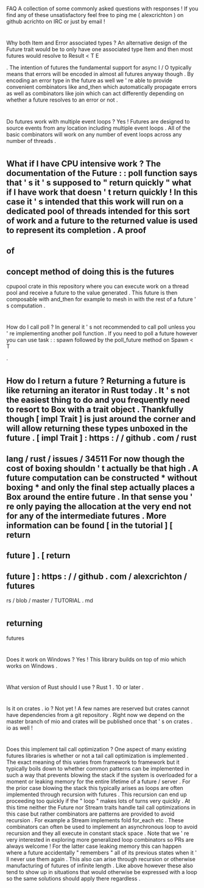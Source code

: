 #
FAQ
A
collection
of
some
commonly
asked
questions
with
responses
!
If
you
find
any
of
these
unsatisfactory
feel
free
to
ping
me
(
alexcrichton
)
on
github
acrichto
on
IRC
or
just
by
email
!
#
#
#
Why
both
Item
and
Error
associated
types
?
An
alternative
design
of
the
Future
trait
would
be
to
only
have
one
associated
type
Item
and
then
most
futures
would
resolve
to
Result
<
T
E
>
.
The
intention
of
futures
the
fundamental
support
for
async
I
/
O
typically
means
that
errors
will
be
encoded
in
almost
all
futures
anyway
though
.
By
encoding
an
error
type
in
the
future
as
well
we
'
re
able
to
provide
convenient
combinators
like
and_then
which
automatically
propagate
errors
as
well
as
combinators
like
join
which
can
act
differently
depending
on
whether
a
future
resolves
to
an
error
or
not
.
#
#
#
Do
futures
work
with
multiple
event
loops
?
Yes
!
Futures
are
designed
to
source
events
from
any
location
including
multiple
event
loops
.
All
of
the
basic
combinators
will
work
on
any
number
of
event
loops
across
any
number
of
threads
.
#
#
#
What
if
I
have
CPU
intensive
work
?
The
documentation
of
the
Future
:
:
poll
function
says
that
'
s
it
'
s
supposed
to
"
return
quickly
"
what
if
I
have
work
that
doesn
'
t
return
quickly
!
In
this
case
it
'
s
intended
that
this
work
will
run
on
a
dedicated
pool
of
threads
intended
for
this
sort
of
work
and
a
future
to
the
returned
value
is
used
to
represent
its
completion
.
A
proof
-
of
-
concept
method
of
doing
this
is
the
futures
-
cpupool
crate
in
this
repository
where
you
can
execute
work
on
a
thread
pool
and
receive
a
future
to
the
value
generated
.
This
future
is
then
composable
with
and_then
for
example
to
mesh
in
with
the
rest
of
a
future
'
s
computation
.
#
#
#
How
do
I
call
poll
?
In
general
it
'
s
not
recommended
to
call
poll
unless
you
'
re
implementing
another
poll
function
.
If
you
need
to
poll
a
future
however
you
can
use
task
:
:
spawn
followed
by
the
poll_future
method
on
Spawn
<
T
>
.
#
#
#
How
do
I
return
a
future
?
Returning
a
future
is
like
returning
an
iterator
in
Rust
today
.
It
'
s
not
the
easiest
thing
to
do
and
you
frequently
need
to
resort
to
Box
with
a
trait
object
.
Thankfully
though
[
impl
Trait
]
is
just
around
the
corner
and
will
allow
returning
these
types
unboxed
in
the
future
.
[
impl
Trait
]
:
https
:
/
/
github
.
com
/
rust
-
lang
/
rust
/
issues
/
34511
For
now
though
the
cost
of
boxing
shouldn
'
t
actually
be
that
high
.
A
future
computation
can
be
constructed
*
without
boxing
*
and
only
the
final
step
actually
places
a
Box
around
the
entire
future
.
In
that
sense
you
'
re
only
paying
the
allocation
at
the
very
end
not
for
any
of
the
intermediate
futures
.
More
information
can
be
found
[
in
the
tutorial
]
[
return
-
future
]
.
[
return
-
future
]
:
https
:
/
/
github
.
com
/
alexcrichton
/
futures
-
rs
/
blob
/
master
/
TUTORIAL
.
md
#
returning
-
futures
#
#
#
Does
it
work
on
Windows
?
Yes
!
This
library
builds
on
top
of
mio
which
works
on
Windows
.
#
#
#
What
version
of
Rust
should
I
use
?
Rust
1
.
10
or
later
.
#
#
#
Is
it
on
crates
.
io
?
Not
yet
!
A
few
names
are
reserved
but
crates
cannot
have
dependencies
from
a
git
repository
.
Right
now
we
depend
on
the
master
branch
of
mio
and
crates
will
be
published
once
that
'
s
on
crates
.
io
as
well
!
#
#
#
Does
this
implement
tail
call
optimization
?
One
aspect
of
many
existing
futures
libraries
is
whether
or
not
a
tail
call
optimization
is
implemented
.
The
exact
meaning
of
this
varies
from
framework
to
framework
but
it
typically
boils
down
to
whether
common
patterns
can
be
implemented
in
such
a
way
that
prevents
blowing
the
stack
if
the
system
is
overloaded
for
a
moment
or
leaking
memory
for
the
entire
lifetime
of
a
future
/
server
.
For
the
prior
case
blowing
the
stack
this
typically
arises
as
loops
are
often
implemented
through
recursion
with
futures
.
This
recursion
can
end
up
proceeding
too
quickly
if
the
"
loop
"
makes
lots
of
turns
very
quickly
.
At
this
time
neither
the
Future
nor
Stream
traits
handle
tail
call
optimizations
in
this
case
but
rather
combinators
are
patterns
are
provided
to
avoid
recursion
.
For
example
a
Stream
implements
fold
for_each
etc
.
These
combinators
can
often
be
used
to
implement
an
asynchronous
loop
to
avoid
recursion
and
they
all
execute
in
constant
stack
space
.
Note
that
we
'
re
very
interested
in
exploring
more
generalized
loop
combinators
so
PRs
are
always
welcome
!
For
the
latter
case
leaking
memory
this
can
happen
where
a
future
accidentally
"
remembers
"
all
of
its
previous
states
when
it
'
ll
never
use
them
again
.
This
also
can
arise
through
recursion
or
otherwise
manufacturing
of
futures
of
infinite
length
.
Like
above
however
these
also
tend
to
show
up
in
situations
that
would
otherwise
be
expressed
with
a
loop
so
the
same
solutions
should
apply
there
regardless
.
